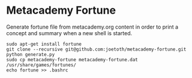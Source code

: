 # Metacademy Fortune
Generate fortune file from metacademy.org content in order to print a concept and summary when a new shell is started.
```
sudo apt-get install fortune
git clone --recursive git@github.com:joetoth/metacademy-fortune.git
python generate.py
sudo cp metacademy-fortune metacademy-fortune.dat /usr/share/games/fortunes/
echo fortune >> .bashrc
```
